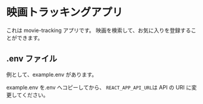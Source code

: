 # 映画トラッキングアプリ

これは movie-tracking アプリです。
映画を検索して、お気に入りを登録することができます。

## .env ファイル

例として、example.env があります。

example.env を.env へコピーしてから、 `REACT_APP_API_URL`は API の URI に変更してください。
